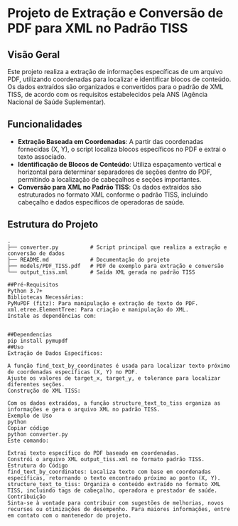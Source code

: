 # Projeto de Extração e Conversão de PDF para XML no Padrão TISS

## Visão Geral
Este projeto realiza a extração de informações específicas de um arquivo PDF, utilizando coordenadas para localizar e identificar blocos de conteúdo. Os dados extraídos são organizados e convertidos para o padrão de XML TISS, de acordo com os requisitos estabelecidos pela ANS (Agência Nacional de Saúde Suplementar).

## Funcionalidades

- **Extração Baseada em Coordenadas**: A partir das coordenadas fornecidas (X, Y), o script localiza blocos específicos no PDF e extrai o texto associado.
- **Identificação de Blocos de Conteúdo**: Utiliza espaçamento vertical e horizontal para determinar separadores de seções dentro do PDF, permitindo a localização de cabeçalhos e seções importantes.
- **Conversão para XML no Padrão TISS**: Os dados extraídos são estruturados no formato XML conforme o padrão TISS, incluindo cabeçalho e dados específicos de operadoras de saúde.

## Estrutura do Projeto

```plaintext
.
├── converter.py          # Script principal que realiza a extração e conversão de dados
├── README.md             # Documentação do projeto
├── models/PDF_TISS.pdf   # PDF de exemplo para extração e conversão
└── output_tiss.xml       # Saída XML gerada no padrão TISS

##Pré-Requisitos
Python 3.7+
Bibliotecas Necessárias:
PyMuPDF (fitz): Para manipulação e extração de texto do PDF.
xml.etree.ElementTree: Para criação e manipulação do XML.
Instale as dependências com:


##Dependencias
pip install pymupdf
##Uso
Extração de Dados Específicos:

A função find_text_by_coordinates é usada para localizar texto próximo de coordenadas específicas (X, Y) no PDF.
Ajuste os valores de target_x, target_y, e tolerance para localizar diferentes seções.
Construção do XML TISS:

Com os dados extraídos, a função structure_text_to_tiss organiza as informações e gera o arquivo XML no padrão TISS.
Exemplo de Uso
python
Copiar código
python converter.py
Este comando:

Extrai texto específico do PDF baseado em coordenadas.
Constrói o arquivo XML output_tiss.xml no formato padrão TISS.
Estrutura do Código
find_text_by_coordinates: Localiza texto com base em coordenadas específicas, retornando o texto encontrado próximo ao ponto (X, Y).
structure_text_to_tiss: Organiza o conteúdo extraído no formato XML TISS, incluindo tags de cabeçalho, operadora e prestador de saúde.
Contribuição
Sinta-se à vontade para contribuir com sugestões de melhorias, novos recursos ou otimizações de desempenho. Para maiores informações, entre em contato com o mantenedor do projeto.